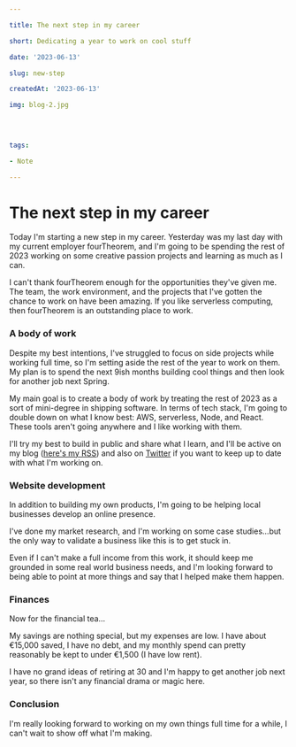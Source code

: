 ```yaml
---

title: The next step in my career

short: Dedicating a year to work on cool stuff

date: '2023-06-13'

slug: new-step

createdAt: '2023-06-13'

img: blog-2.jpg

  
  

tags:

- Note

---
```


  

# The next step in my career

Today I'm starting a new step in my career. Yesterday was my last day with my current employer fourTheorem, and I'm going to be spending the rest of 2023 working on some creative passion projects and learning as much as I can.

  

I can't thank fourTheorem enough for the opportunities they've given me. The team, the work environment, and the projects that I've gotten the chance to work on have been amazing. If you like serverless computing, then fourTheorem is an outstanding place to work.

  

### A body of work

Despite my best intentions, I've struggled to focus on side projects while working full time, so I'm setting aside the rest of the year to work on them. My plan is to spend the next 9ish months building cool things and then look for another job next Spring.

  

My main goal is to create a body of work by treating the rest of 2023 as a sort of mini-degree in shipping software. In terms of tech stack, I'm going to double down on what I know best: AWS, serverless, Node, and React. These tools aren't going anywhere and I like working with them.

  

I'll try my best to build in public and share what I learn, and I'll be active on my blog ([here's my RSS](https://paultreanor.com/rss.xml)) and also on [Twitter](https://twitter.com/paultreanordev) if you want to keep up to date with what I'm working on.

  

### Website development

In addition to building my own products, I'm going to be helping local businesses develop an online presence.

  

I've done my market research, and I'm working on some case studies…but the only way to validate a business like this is to get stuck in.

  

Even if I can't make a full income from this work, it should keep me grounded in some real world business needs, and I'm looking forward to being able to point at more things and say that I helped make them happen.

  
  

### Finances

Now for the financial tea…

  

My savings are nothing special, but my expenses are low. I have about €15,000 saved, I have no debt, and my monthly spend can pretty reasonably be kept to under €1,500 (I have low rent).

  

I have no grand ideas of retiring at 30 and I'm happy to get another job next year, so there isn't any financial drama or magic here.

  

### Conclusion

I'm really looking forward to working on my own things full time for a while, I can't wait to show off what I'm making.